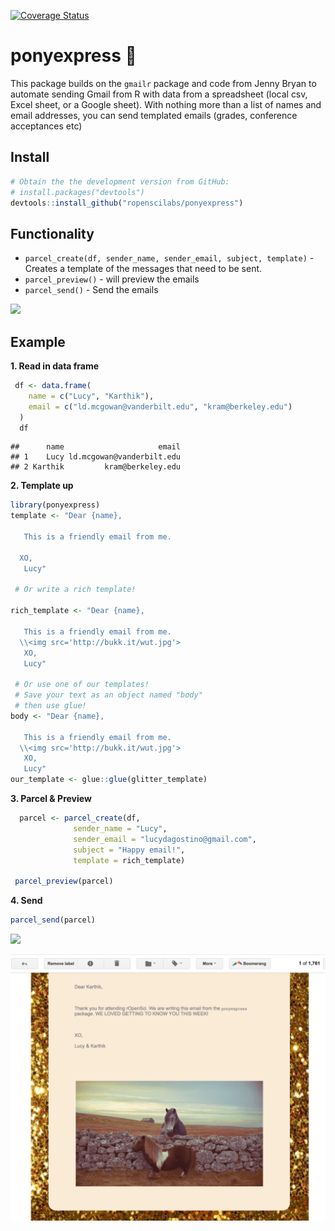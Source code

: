 
[![Coverage Status](https://img.shields.io/codecov/c/github/ropenscilabs/ponyexpress/master.svg)](https://codecov.io/github/ropenscilabs/ponyexpress?branch=master)

ponyexpress 🐴
=============

This package builds on the `gmailr` package and code from Jenny Bryan to automate sending Gmail from R with data from a spreadsheet (local csv, Excel sheet, or a Google sheet). With nothing more than a list of names and email addresses, you can send templated emails (grades, conference acceptances etc)

Install
-------

``` r
# Obtain the the development version from GitHub:
# install.packages("devtools")
devtools::install_github("ropenscilabs/ponyexpress")
```

Functionality
-------------

-   `parcel_create(df, sender_name, sender_email, subject, template)` - Creates a template of the messages that need to be sent.
-   `parcel_preview()` - will preview the emails
-   `parcel_send()` - Send the emails

![](http://rs181.pbsrc.com/albums/x148/brandi47_2007/4942733.gif~c200)

Example
-------

**1. Read in data frame**

``` r
 df <- data.frame(
    name = c("Lucy", "Karthik"),
    email = c("ld.mcgowan@vanderbilt.edu", "kram@berkeley.edu")
  )
  df
```

    ##      name                     email
    ## 1    Lucy ld.mcgowan@vanderbilt.edu
    ## 2 Karthik         kram@berkeley.edu

**2. Template up**

``` r
library(ponyexpress)
template <- "Dear {name},

   This is a friendly email from me.

  XO,
   Lucy"

 # Or write a rich template!

rich_template <- "Dear {name},

   This is a friendly email from me.
  \\<img src='http://bukk.it/wut.jpg'>
   XO,
   Lucy"
 
 # Or use one of our templates!
 # Save your text as an object named "body"
 # then use glue!
body <- "Dear {name},

   This is a friendly email from me.
  \\<img src='http://bukk.it/wut.jpg'>
   XO,
   Lucy"
our_template <- glue::glue(glitter_template)
```

**3. Parcel & Preview**

``` r
  parcel <- parcel_create(df,
              sender_name = "Lucy",
              sender_email = "lucydagostino@gmail.com",
              subject = "Happy email!",
              template = rich_template)

 parcel_preview(parcel)            
```

**4. Send**

``` r
parcel_send(parcel)
```

![](https://i.imgur.com/Ij60FhR.gif)

![](ponies.png)
